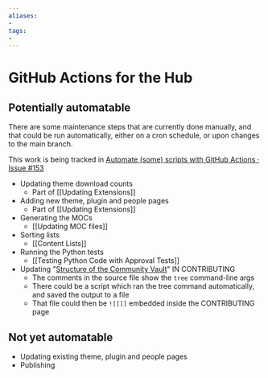 ```yaml
---
aliases:
- 
tags:
- 
---
```


# GitHub Actions for the Hub

## Potentially automatable

There are some maintenance steps that are currently done manually, and that could be run automatically, either on a cron schedule, or upon changes to the main branch.

This work is being tracked in [Automate (some) scripts with GitHub Actions · Issue #153](https://github.com/obsidian-community/obsidian-hub/issues/153)

- Updating theme download counts
  - Part of [[Updating Extensions]]
- Adding new theme, plugin and people pages
    - Part of [[Updating Extensions]]
- Generating the MOCs
  - [[Updating MOC files]]
- Sorting lists
  - [[Content Lists]]
- Running the Python tests
  - [[Testing Python Code with Approval Tests]]
- Updating "[Structure of the Community Vault](https://publish.obsidian.md/hub/CONTRIBUTING#Structure+of+the+Community+Vault)" IN CONTRIBUTING
    - The comments in the source file show the `tree` command-line args
    - There could be a script which ran the tree command automatically, and saved the output to a file
    - That file could then be `![[]]` embedded inside the CONTRIBUTING page


## Not yet automatable

- Updating existing theme, plugin and people pages
- Publishing
